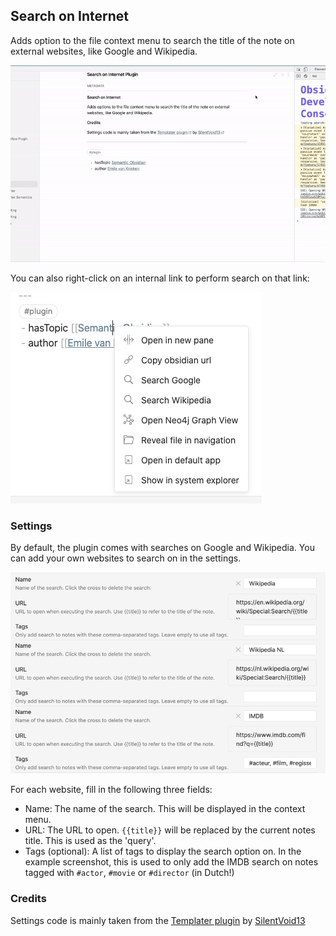 ## Search on Internet
Adds option to the file context menu to search the title of the note on external websites, like Google and Wikipedia. 

![](https://raw.githubusercontent.com/HEmile/obsidian-search-on-internet/master/resources/demo.gif)

You can also right-click on an internal link to perform search on that link:

![](https://raw.githubusercontent.com/HEmile/obsidian-search-on-internet/master/resources/internal_link.png)


### Settings
By default, the plugin comes with searches on Google and Wikipedia. 
You can add your own websites to search on in the settings. 

![](https://raw.githubusercontent.com/HEmile/obsidian-search-on-internet/master/resources/img.png)

For each website, fill in the following three fields:
- Name: The name of the search. This will be displayed in the context menu.
- URL: The URL to open. `{{title}}` will be replaced by the current notes title. This is used as the 'query'.
- Tags (optional): A list of tags to display the search option on. 
  In the example screenshot, this is used to only add the IMDB search on notes tagged with `#actor`, `#movie` or `#director` (in Dutch!)
  

### Credits
Settings code is mainly taken from the [Templater plugin](https://github.com/SilentVoid13/Templater) by [SilentVoid13](https://github.com/SilentVoid13)
